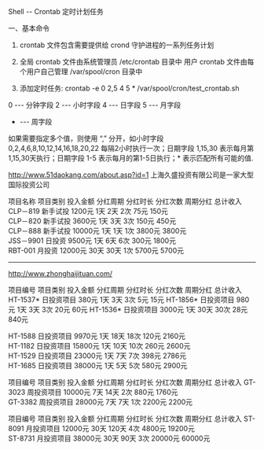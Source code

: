 Shell -- Crontab 定时计划任务

一、基本命令
1. crontab 文件包含需要提供给 crond 守护进程的一系列任务计划

2. 全局 crontab 文件由系统管理员 /etc/crontab 目录中
   用户 crontab 文件由每个用户自己管理 /var/spool/cron 目录中

3. 添加定时任务: crontab -e
0 2,5 4 5 * /var/spool/cron/test_crontab.sh

0 --- 分钟字段
2 --- 小时字段
4 --- 日字段
5 --- 月字段
* --- 周字段

如果需要指定多个值，则使用 “,” 分开，如小时字段 0,2,4,6,8,10,12,14,16,18,20,22 每隔2小时执行一次；日期字段 1,15,30 表示每月第1,15,30天执行；日期字段 1-5 表示每月的第1-5日执行；* 表示匹配所有可能的值.

http://www.51daokang.com/about.asp?id=1 上海久盛投资有限公司是一家大型国际投资公司

项目名称	项目类别	投入金额	分红周期	分红时长	分红次数	周期分红		总计收入
CLP－819   新手试投		1200元		1天			2天			2次			75元			150元	
CLP－820   新手试投		3600元		1天			3天			3次			150元			450元	
CLP－888   新手试投		10000元		1天			1天			1次			3800元			3800元	
JSS－9901	日投资		9500元		1天			6天			6次			300元			1800元	
RBT-001		月投资		12000元		30天		30天		1次			5700元			5700元	

***************************************************************************************************
http://www.zhonghaijituan.com/

项目编号	项目类别	投入金额	分红周期	分红时长	分红次数	周期分红	总计收入
HT-1537*		日投资项目	380元			1天			3天		3次			5元			15元	
HT-1856*		日投资项目	980元			1天			3天		3次			20元		60元
HT-1536*		日投资项目	3000元			1天			30天	30次		28元		840元

HT-1588		日投资项目	9970元			1天			18天	18次		120元		2160元	
HT-1182		日投资项目	15800元			1天			10天	10次		260元		2600元	
HT-1529		日投资项目	23000元			1天			7天		7次			398元		2786元	
HT-1685		日投资项目	38000元			1天			5天		5次			580元		2900元	

项目编号	项目类别	投入金额	分红周期	分红时长	分红次数	周期分红	总计收入
GT-3023		周投资项目	10000元		7天			14天			2次		880元		1760元	
GT-3382		周投资项目	28000元		7天			7天				1次		2200元		2200元	


项目编号	项目类别	投入金额	分红周期	分红时长	分红次数	周期分红	总计收入
ST-8091		月投资项目	12000元		30天		120天		4次			4800元		19200元	
ST-8731		月投资项目	38000元		30天		90天		3次			20000元		60000元	
